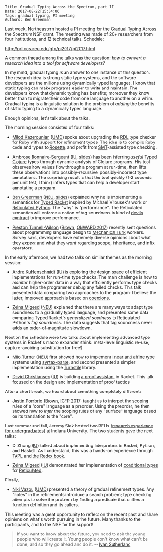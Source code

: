     Title: Gradual Typing Across the Spectrum, part II
    Date: 2017-08-22T15:54:06
    Tags: gradual typing, PI meeting
    Authors: Ben Greenman

Last week, Northeastern hosted a PI meeting for the [Gradual Typing Across the
 Spectrum](http://prl.ccs.neu.edu/gtp/) NSF grant.
The meeting was made of 20+ researchers from four institutions,
 and 12 technical talks.
Schedule:

<http://prl.ccs.neu.edu/gtp/pi2017/pi2017.html>

A common thread among the talks was the question:
 _how to convert a research idea into a tool for software developers?_

<!-- more -->

In my mind, gradual typing _is_ an answer to one instance of this question.
The research idea is strong static type systems, and the software developers
 are the millions using dynamically typed languages.
I know that static typing can make programs easier to write and maintain.
The developers know that dynamic typing has benefits; moreover they know better
 than to migrate their code from one language to another on a whim.
Gradual typing is a linguistic solution to the problem of _adding_ the benefits
 of static typing to a dynamically typed language.

Enough opinions, let's talk about the talks.

The morning session consisted of four talks:

- [Milod Kazerounian](https://www.cs.umd.edu/people/milod) ([UMD])
  spoke about upgrading the [RDL](https://github.com/plum-umd/rdl) type checker
  for Ruby with support for refinement types.
  The idea is to compile Ruby code and types to [Rosette](https://emina.github.io/rosette/),
  and profit from [SMT](http://yices.csl.sri.com/papers/cav2007.pdf)-assisted type checking.

- [Ambrose Bonnaire-Sergeant](http://ambrosebs.com/) ([IU], [slides](http://ambrosebs.com/talks/squash-work-boston-pi-2017.pdf))
  has been inferring _useful_ [Typed Clojure](http://typedclojure.org/) types through dynamic analysis of
  Clojure programs. His tool observes how values flow through a program at run-time,
  then lifts these observations into possibly-recursive, possibly-incorrect type
  annotations. The surprising result is that the tool quickly (1-2 seconds per
  unit test, I think) infers types that can help a developer start annotating a program.

- [Ben Greenman](http://ccs.neu.edu/~types/) ([NEU], [slides](http://homedirs.ccs.neu.edu/types/resources/talks/preservation-types.pdf))
  explained why he is implementing a semantics for [Typed Racket](https://github.com/racket/typed-racket)
  inspired by Michael Vitousek's work on [Reticulated Python](http://homes.soic.indiana.edu/mvitouse/papers/popl17.pdf).
  The "why" is "performance". The Reticulated semantics will enforce a
  notion of tag soundness in kind of [devils contract](https://en.wikipedia.org/wiki/Deal_with_the_Devil)
  to improve performance.

- [Preston Tunnell-Wilson](https://cs.brown.edu/~ptunnell/) ([Brown], [ONWARD 2017](http://cs.brown.edu/~sk/Publications/Papers/Published/tpk-crowdsource-lang-design/))
  recently sent questions about programming language design to
  [Mechanical Turk](https://www.mturk.com/mturk/welcome) workers.
  Survey says, developers have extremely diverse opinions about what they _expect_
  and what they _want_ regarding scope, inheritance, and infix operators.

In the early afternoon, we had two talks on similar themes as the morning session:

- [Andre Kuhlenschmidt](https://github.com/akuhlens) ([IU])
  is exploring the design space of efficient implementations for run-time type checks.
  The main challenge is how to _monitor_ higher-order data in a way that efficiently
  performs type checks and can help the programmer debug any failed checks.
  This talk presented data comparing two approaches to the program; I believe
   the latter, improved approach is based on [coercions](http://homepages.inf.ed.ac.uk/wadler/papers/coercions/coercions.pdf).

- [Zeina Migeed](https://zeinamigeed.com/) ([NEU])
  explained that there are many ways to adapt type soundness to a gradually
  typed language, and presented some data comparing Typed Racket's _generalized soudness_
  to Reticulated Python's _tag soundness_. The data suggests that tag soundness
  never adds an order-of-magnitude slowdown.

Next on the schedule were two talks about implementing advanced type systems
 in Racket's macro expander (think: meta-level linguistic re-use, capture-avoiding
 substitution for free!)

- [Milo Turner](https://github.com/iitalics) ([NEU])
  first showed how to implement [linear and affine](https://gankro.github.io/blah/linear-rust/#definitions-and-the-state-of-rust)
  type systems using [syntax-parse](http://docs.racket-lang.org/syntax/Parsing_Syntax.html),
  and second presented a simpler implementation using the [Turnstile](http://docs.racket-lang.org/turnstile/index.html) library.

- [David Christiansen](http://www.davidchristiansen.dk/) ([IU])
  is building [a proof assistant](https://github.com/david-christiansen/pudding)
  in Racket. This talk focused on the design and implementation of proof
  tactics.

After a short break, we heard about something completely different:

- [Justin Pombrio](http://justinpombrio.net/) ([Brown], [ICFP 2017](http://cs.brown.edu/research/plt/dl/icfp2017/))
  taught us to interpet the scoping rules of a "core" language as a preorder.
  Using the preorder, he then showed how to _infer_ the scoping rules of
  any "surface" language based on its translation to the "core".

Last summer and fall, Jeremy Siek hosted two REUs ([research experience for undergraduates](https://www.nsf.gov/funding/pgm_summ.jsp?pims_id=5517&from=fund)) at Indiana University.
The two students gave the next talks:

- Di Zhong ([IU])
  talked about implementing interpreters in Racket, Python, and Haskell.
  As I understand, this was a hands-on experience through [TAPL](https://www.cis.upenn.edu/~bcpierce/tapl/)
  and [the Redex book](https://redex.racket-lang.org/).

- [Zeina Migeed](https://zeinamigeed.com/) ([IU])
  demonstrated her implementation of [conditional types](http://theory.stanford.edu/~aiken/publications/papers/popl94.pdf)
  for [Reticulated](https://github.com/mvitousek/reticulated).

Finally,

- [Niki Vazou](https://nikivazou.github.io/) ([UMD])
  presented a theory of gradual refinement types.
  Any "holes" in the refinements introduce a search problem; type checking
  attempts to solve the problem by finding a predicate that unifies a function
  definition and its callers.

This meeting was a great opportunity to reflect on the recent past and
 share opinions on what's worth pursuing in the future.
Many thanks to the participants, and to the NSF for the support!

> If you want to know about the future, you need to ask the young people who
> will create it. Young people don't know what can't be done, and so they go
> ahead and do it. -- [Ivan Sutherland](https://www.youtube.com/watch?v=sM1bNR4DmhU)


[Brown]: http://cs.brown.edu/
[IU]: https://www.cs.indiana.edu/
[NEU]: http://www.ccis.northeastern.edu/
[UMD]: https://www.cs.umd.edu/
